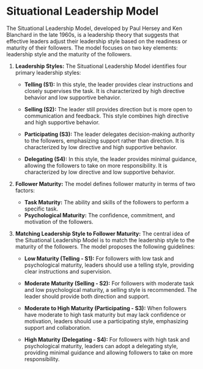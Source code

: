# Situational Leadership Model 
The Situational Leadership Model, developed by Paul Hersey and Ken Blanchard in the late 1960s, is a leadership theory that suggests that effective leaders adjust their leadership style based on the readiness or maturity of their followers. The model focuses on two key elements: leadership style and the maturity of the followers.

1. **Leadership Styles:** The Situational Leadership Model identifies four primary leadership styles:
    
    - **Telling (S1):** In this style, the leader provides clear instructions and closely supervises the task. It is characterized by high directive behavior and low supportive behavior.
        
    - **Selling (S2):** The leader still provides direction but is more open to communication and feedback. This style combines high directive and high supportive behavior.
        
    - **Participating (S3):** The leader delegates decision-making authority to the followers, emphasizing support rather than direction. It is characterized by low directive and high supportive behavior.
        
    - **Delegating (S4):** In this style, the leader provides minimal guidance, allowing the followers to take on more responsibility. It is characterized by low directive and low supportive behavior.
        
2. **Follower Maturity:** The model defines follower maturity in terms of two factors:
    
    - **Task Maturity:** The ability and skills of the followers to perform a specific task.
    - **Psychological Maturity:** The confidence, commitment, and motivation of the followers.
3. **Matching Leadership Style to Follower Maturity:** The central idea of the Situational Leadership Model is to match the leadership style to the maturity of the followers. The model proposes the following guidelines:
    
    - **Low Maturity (Telling - S1):** For followers with low task and psychological maturity, leaders should use a telling style, providing clear instructions and supervision.
        
    - **Moderate Maturity (Selling - S2):** For followers with moderate task and low psychological maturity, a selling style is recommended. The leader should provide both direction and support.
        
    - **Moderate to High Maturity (Participating - S3):** When followers have moderate to high task maturity but may lack confidence or motivation, leaders should use a participating style, emphasizing support and collaboration.
        
    - **High Maturity (Delegating - S4):** For followers with high task and psychological maturity, leaders can adopt a delegating style, providing minimal guidance and allowing followers to take on more responsibility.